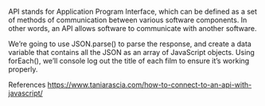 API stands for Application Program Interface, which can be defined as a set of methods of communication between various software components. In other words, an API allows software to communicate with another software.

We’re going to use JSON.parse() to parse the response, and create a data variable that contains all the JSON as an array of JavaScript objects. Using forEach(), we’ll console log out the title of each film to ensure it’s working properly.

References
https://www.taniarascia.com/how-to-connect-to-an-api-with-javascript/

